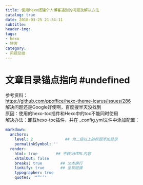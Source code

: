 ```yaml
---
title: 使用hexo搭建个人博客遇到的问题及解决方法
catalog: true
date: 2018-03-25 21:34:11
subtitle:
header-img:
tags:
- hexo 
- 博客
category:
- 问题总结
---
```


# 文章目录锚点指向 #undefined
参考资料：  
https://github.com/ppoffice/hexo-theme-icarus/issues/286  
解决问题还是Google好使啊，百度搜半天没找到  
原因：使用的hexo-toc插件和Hexo中的toc不能同时使用  
解决办法：卸载hexo-toc插件，并在 _config.yml文件中添加配置：  
```yml
markdown:
  anchors:
    level: 2              ## 为二级以上的标题添加目录
    permalinkSymbol: ''
  render:
    html: true        ## 不转义HTML内容
    xhtmlOut: false
    breaks: true        ## 文本换行
    linkify: true       ## 呈现链接
    typographer: true
    quotes: '“”‘’'
```

